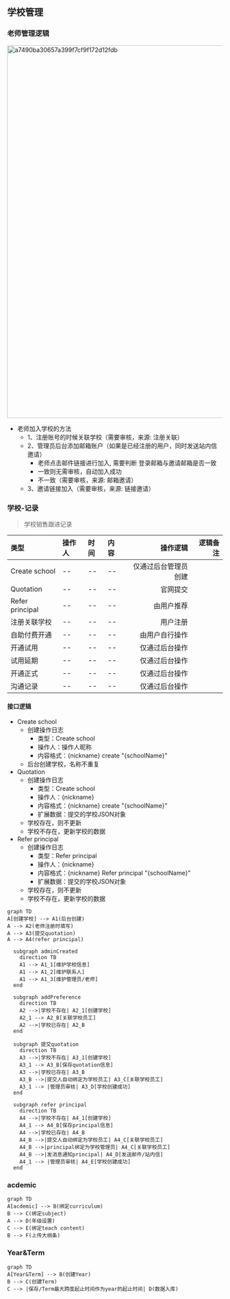 ## 学校管理


### 老师管理逻辑
<img width="870" alt="a7490ba30657a399f7cf9f172d12fdb" src="https://user-images.githubusercontent.com/1272280/174215231-61eb726a-96a9-4d80-b07f-2a7001678ad6.png">

- 老师加入学校的方法
  - 1、注册账号的时候关联学校（需要审核，来源: 注册关联）
  - 2、管理员后台添加邮箱账户（如果是已经注册的用户，同时发送站内信邀请）
    - 老师点击邮件链接进行加入, 需要判断 登录邮箱与邀请邮箱是否一致
    - 一致则无需审核，自动加入成功
    - 不一致（需要审核，来源: 邮箱邀请）
  - 3、邀请链接加入（需要审核，来源: 链接邀请）

### 学校-记录
> 学校销售跟进记录

| 类型 | 操作人 | 时间 | 内容 | 操作逻辑 | 逻辑备注 |
| :-- | :-- | :-- | :-- | --: | --: |
| Create school | -- | -- | -- | 仅通过后台管理员创建 |
| Quotation | -- | -- | --  | 官网提交 |
| Refer principal | -- | -- | -- | 由用户推荐 |
| 注册关联学校 | -- | -- | --  | 用户注册 |
| 自助付费开通 | -- | -- | -- | 由用户自行操作 |
| 开通试用 | -- | -- | -- | 仅通过后台操作 |
| 试用延期 | -- | -- | -- | 仅通过后台操作 |
| 开通正式 | -- | -- | -- | 仅通过后台操作 |
| 沟通记录 | -- | -- | -- | 仅通过后台操作 |

#### 接口逻辑
- Create school
  - 创建操作日志
    - 类型：Create school
    - 操作人：操作人昵称
    - 内容格式：{nickname} create "{schoolName}"
  - 后台创建学校，名称不重复
- Quotation
  - 创建操作日志
    - 类型：Create school
    - 操作人：{nickname}
    - 内容格式：{nickname} create "{schoolName}"
    - 扩展数据：提交的学校JSON对象
  - 学校存在，则不更新
  - 学校不存在，更新学校的数据
- Refer principal
  - 创建操作日志
    - 类型：Refer principal
    - 操作人：{nickname}
    - 内容格式：{nickname} Refer principal "{schoolName}"
    - 扩展数据：提交的学校JSON对象
  - 学校存在，则不更新
  - 学校不存在，更新学校的数据



```mermaid
graph TD
A[创建学校] --> A1(后台创建)
A --> A2(老师注册时填写)
A --> A3(提交quotation)
A --> A4(refer principal)

  subgraph adminCreated
    direction TB
    A1 --> A1_1[维护学校信息]
    A1 --> A1_2[维护联系人]
    A1 --> A1_3[维护管理员/老师]
  end

  subgraph addPreference
    direction TB
    A2 -->|学校不存在| A2_1[创建学校] 
    A2_1 --> A2_B[关联学校员工]
    A2 -->|学校已存在| A2_B
  end

  subgraph 提交quotation
    direction TB
    A3 -->|学校不存在| A3_1[创建学校] 
    A3_1 --> A3_B[保存quotation信息]
    A3 -->|学校已存在| A3_B
    A3_B -->|提交人自动绑定为学校员工| A3_C[关联学校员工]
    A3_1 --> |管理员审核| A3_D[学校创建成功]
  end
  
  subgraph refer principal
    direction TB
    A4 -->|学校不存在| A4_1[创建学校] 
    A4_1 --> A4_B[保存principal信息]
    A4 -->|学校已存在| A4_B
    A4_B -->|提交人自动绑定为学校员工| A4_C[关联学校员工]
    A4_B -->|principal绑定为学校管理员| A4_C[关联学校员工]
    A4_B -->|发消息通知principal| A4_D[发送邮件/站内信]
    A4_1 --> |管理员审核| A4_E[学校创建成功]
  end
```

### acdemic

```mermaid
graph TD
A[acdemic] --> B(绑定curriculum)
B --> C(绑定subject)
A --> D(年级设置)
C --> E(绑定teach content)
B --> F(上传大纲条)

```


### Year&Term

```mermaid
graph TD
A[Year&Term] --> B(创建Year)
B --> C(创建Term)
C --> |保存/Term最大跨度起止时间作为year的起止时间| D(数据入库)


```
